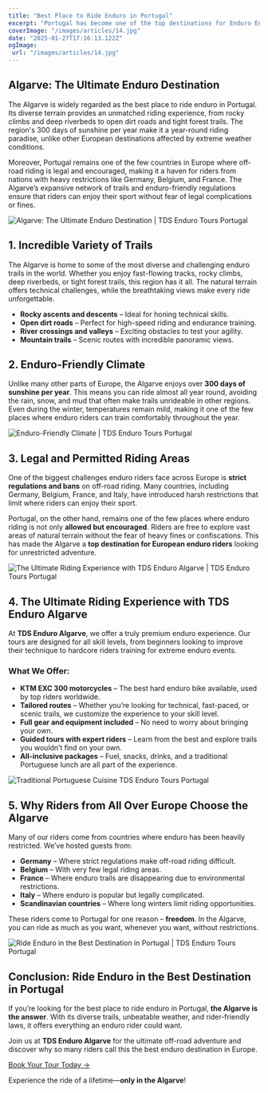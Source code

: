 ```yaml
---
title: "Best Place to Ride Enduro in Portugal"
excerpt: "Portugal has become one of the top destinations for Enduro Enthusiasts in Europe. With its stunning landscapes, diverse terrain, and rider-friendly laws, it offers an unparalleled experience for both beginners and seasoned riders. Among all the regions in Portugal, the Algarve stands out as the absolute best place to ride enduro. Here’s why."
coverImage: "/images/articles/14.jpg"
date: "2025-01-27T17:16:13.122Z"
ogImage:
 url: "/images/articles/14.jpg"
---
```


## Algarve: The Ultimate Enduro Destination

The Algarve is widely regarded as the best place to ride enduro in Portugal. Its diverse terrain provides an unmatched riding experience, from rocky climbs and deep riverbeds to open dirt roads and tight forest trails. The region's 300 days of sunshine per year make it a year-round riding paradise, unlike other European destinations affected by extreme weather conditions.

Moreover, Portugal remains one of the few countries in Europe where off-road riding is legal and encouraged, making it a haven for riders from nations with heavy restrictions like Germany, Belgium, and France. The Algarve’s expansive network of trails and enduro-friendly regulations ensure that riders can enjoy their sport without fear of legal complications or fines.

![Algarve: The Ultimate Enduro Destination | TDS Enduro Tours Portugal](/images/articles/0.jpg )

## **1. Incredible Variety of Trails**

The Algarve is home to some of the most diverse and challenging enduro trails in the world. Whether you enjoy fast-flowing tracks, rocky climbs, deep riverbeds, or tight forest trails, this region has it all. The natural terrain offers technical challenges, while the breathtaking views make every ride unforgettable.

- **Rocky ascents and descents** – Ideal for honing technical skills.
- **Open dirt roads** – Perfect for high-speed riding and endurance training.
- **River crossings and valleys** – Exciting obstacles to test your agility.
- **Mountain trails** – Scenic routes with incredible panoramic views.

## **2. Enduro-Friendly Climate**

Unlike many other parts of Europe, the Algarve enjoys over **300 days of sunshine per year**. This means you can ride almost all year round, avoiding the rain, snow, and mud that often make trails unrideable in other regions. Even during the winter, temperatures remain mild, making it one of the few places where enduro riders can train comfortably throughout the year.

![Enduro-Friendly Climate | TDS Enduro Tours Portugal](/images/articles/15.JPG )

## **3. Legal and Permitted Riding Areas**

One of the biggest challenges enduro riders face across Europe is **strict regulations and bans** on off-road riding. Many countries, including Germany, Belgium, France, and Italy, have introduced harsh restrictions that limit where riders can enjoy their sport.

Portugal, on the other hand, remains one of the few places where enduro riding is not only **allowed but encouraged**. Riders are free to explore vast areas of natural terrain without the fear of heavy fines or confiscations. This has made the Algarve a **top destination for European enduro riders** looking for unrestricted adventure.

![The Ultimate Riding Experience with TDS Enduro Algarve | TDS Enduro Tours Portugal](/images/articles/9.JPG )


## **4. The Ultimate Riding Experience with TDS Enduro Algarve**

At **TDS Enduro Algarve**, we offer a truly premium enduro experience. Our tours are designed for all skill levels, from beginners looking to improve their technique to hardcore riders training for extreme enduro events.

### **What We Offer:**
- **KTM EXC 300 motorcycles** – The best hard enduro bike available, used by top riders worldwide.
- **Tailored routes** – Whether you’re looking for technical, fast-paced, or scenic trails, we customize the experience to your skill level.
- **Full gear and equipment included** – No need to worry about bringing your own.
- **Guided tours with expert riders** – Learn from the best and explore trails you wouldn’t find on your own.
- **All-inclusive packages** – Fuel, snacks, drinks, and a traditional Portuguese lunch are all part of the experience.

![Traditional Portuguese Cuisine TDS Enduro Tours Portugal](/images/articles/5.JPG )


## **5. Why Riders from All Over Europe Choose the Algarve**

Many of our riders come from countries where enduro has been heavily restricted. We’ve hosted guests from:

- **Germany** – Where strict regulations make off-road riding difficult.
- **Belgium** – With very few legal riding areas.
- **France** – Where enduro trails are disappearing due to environmental restrictions.
- **Italy** – Where enduro is popular but legally complicated.
- **Scandinavian countries** – Where long winters limit riding opportunities.

These riders come to Portugal for one reason – **freedom**. In the Algarve, you can ride as much as you want, whenever you want, without restrictions.

![Ride Enduro in the Best Destination in Portugal | TDS Enduro Tours Portugal](/images/articles/6.JPG )


## **Conclusion: Ride Enduro in the Best Destination in Portugal**

If you’re looking for the best place to ride enduro in Portugal, **the Algarve is the answer**. With its diverse trails, unbeatable weather, and rider-friendly laws, it offers everything an enduro rider could want.

Join us at **TDS Enduro Algarve** for the ultimate off-road adventure and discover why so many riders call this the best enduro destination in Europe.

[Book Your Tour Today →](/reserve)

Experience the ride of a lifetime—**only in the Algarve**!

